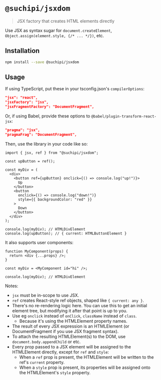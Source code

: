 # `@suchipi/jsxdom`

> JSX factory that creates HTML elements directly

Use JSX as syntax sugar for `document.createElement`, `Object.assign(element.style, {/* ... */})`, etc.

## Installation

```sh
npm install --save @suchipi/jsxdom
```

## Usage

If using TypeScript, put these in your tsconfig.json's `compilerOptions`:

```json
"jsx": "react",
"jsxFactory": "jsx",
"jsxFragmentFactory": "DocumentFragment",
```

Or, if using Babel, provide these options to `@babel/plugin-transform-react-jsx`:

```json
"pragma": "jsx",
"pragmaFrag": "DocumentFragment",
```

Then, use the library in your code like so:

```tsx
import { jsx, ref } from "@suchipi/jsxdom";

const upButton = ref();

const myDiv = (
  <div>
    <button ref={upButton} onclick={() => console.log("up!")}>
      Up
    </button>
    <button
      onclick={() => console.log("down!")}
      style={{ backgroundColor: "red" }}
    >
      Down
    </button>
  </div>
);

console.log(myDiv); // HTMLDivElement
console.log(upButton); // { current: HTMLButtonElement }
```

It also supports user components:

```tsx
function MyComponent(props) {
  return <div {...props} />;
}

const myDiv = <MyComponent id="hi" />;

console.log(myDiv); // HTMLDivElement
```

Notes:

- `jsx` must be in-scope to use JSX.
- `ref` creates React-style ref objects, shaped like `{ current: any }`.
- There's no re-rendering logic here. You can use this to get an initial element tree, but modifying it after that point is up to you.
- Use eg `onclick` instead of `onClick`, `className` instead of `class`.
  - Because it's using the HTMLElement property names.
- The result of every JSX expression is an HTMLElement (or DocumentFragment if you use JSX fragment syntax).
- To attach the resulting HTMLElement(s) to the DOM, use `document.body.appendChild` or etc.
- Every prop passed to a JSX element will be assigned to the HTMLElement directly, except for `ref` and `style`:
  - When a `ref` prop is present, the HTMLElement will be written to the ref's `current` property.
  - When a `style` prop is present, its properties will be assigned onto the HTMLElement's `style` property.
